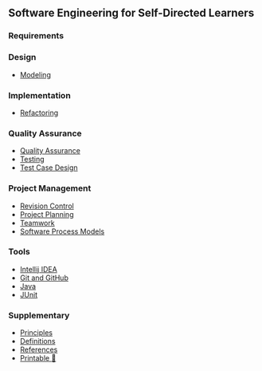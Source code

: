 <link rel="stylesheet" href="{{baseUrl}}/css/textbook.css">

<div class="website-content">

## Software Engineering for Self-Directed Learners

<include src="introduction/topic.md" />

### Requirements

<include src="requirements/topicToc.md" />


### Design 

<include src="design/topicToc.md" />

<include src="designPrinciples/topicToc.md" />

<include src="oop/topicToc.md" />

* [Modeling]()

<include src="architecture/topicToc.md" />

<include src="designPatterns/topicToc.md" />

### Implementation

<include src="ides/topicToc.md" />

<include src="codeQuality/topicToc.md" />

* [Refactoring]()

<include src="documentation/topicToc.md" />

<include src="errorHandling/topicToc.md" />

<include src="integration/topicToc.md" />

### Quality Assurance

* [Quality Assurance]()
* [Testing]()
* [Test Case Design]()

### Project Management

* [Revision Control]()
* [Project Planning]()
* [Teamwork]()
* [Software Process Models]()

### Tools

<include src="uml/topicToc.md" />

* [Intellij IDEA]()
* [Git and GitHub]()
* [Java]()
* [JUnit]()


### Supplementary

* [Principles]()
* [Definitions](common/definitions.html)
* [References](common/references.html)
* [Printable :scroll:](print.html)

<include src="java/style/topicToc.md" />

</div>
